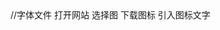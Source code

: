 <!DOCTYPE html>
<html lang="en">
<head>
    <meta charset="UTF-8">
    <title>Title</title>
</head>
<body>
    <!--上传到icomoon.cn-->
    //字体文件
     打开网站
    选择图
     下载图标
引入图标文字
</body>
</html>